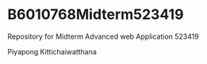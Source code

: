 # B6010768Midterm523419
Repository for Midterm  Advanced web Application 523419

Piyapong Kittichaiwatthana